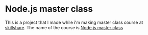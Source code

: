 # Node.js master class

This is a project that I made while i'm making master class course at [skillshare](https://skillshare.com).
The name of the course is [Node.js master class](https://skl.sh/3QI9sXo)